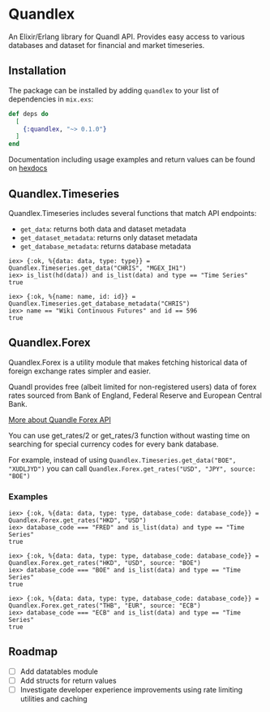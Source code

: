 # Quandlex

An Elixir/Erlang library for Quandl API. Provides easy access to various databases and dataset for financial and market timeseries.


## Installation

The package can be installed by adding `quandlex` to your list of dependencies in `mix.exs`:

```elixir
def deps do
  [
    {:quandlex, "~> 0.1.0"}
  ]
end
```

Documentation including usage examples and return values can be found on [hexdocs](https://hexdocs.pm/quandlex)

## Quandlex.Timeseries

Quandlex.Timeseries includes several functions that match API endpoints:

* `get_data`: returns both data and dataset metadata
* `get_dataset_metadata`: returns only dataset metadata
* `get_database_metadata`: returns database metadata

```
iex> {:ok, %{data: data, type: type}} = Quandlex.Timeseries.get_data("CHRIS", "MGEX_IH1")
iex> is_list(hd(data)) and is_list(data) and type == "Time Series"
true

iex> {:ok, %{name: name, id: id}} = Quandlex.Timeseries.get_database_metadata("CHRIS")
iex> name == "Wiki Continuous Futures" and id == 596
true
```


## Quandlex.Forex

Quandlex.Forex is a utility module that makes fetching historical data of foreign exchange rates simpler and easier.

Quandl provides free (albeit limited for non-registered users) data of forex rates sourced from Bank of England, Federal Reserve and European Central Bank.

[More about Quandle Forex API](https://blog.quandl.com/api-for-currency-data)

You can use get_rates/2 or get_rates/3 function without wasting time on searching for special currency codes for every bank database.

For example, instead of using `Quandlex.Timeseries.get_data("BOE", "XUDLJYD")` you can call `Quandlex.Forex.get_rates("USD", "JPY", source: "BOE")`


### Examples

```
iex> {:ok, %{data: data, type: type, database_code: database_code}} = Quandlex.Forex.get_rates("HKD", "USD")
iex> database_code === "FRED" and is_list(data) and type == "Time Series"
true

iex> {:ok, %{data: data, type: type, database_code: database_code}} = Quandlex.Forex.get_rates("HKD", "USD", source: "BOE")
iex> database_code === "BOE" and is_list(data) and type == "Time Series"
true

iex> {:ok, %{data: data, type: type, database_code: database_code}} = Quandlex.Forex.get_rates("THB", "EUR", source: "ECB")
iex> database_code === "ECB" and is_list(data) and type == "Time Series"
true
```


## Roadmap

* [ ] Add datatables module
* [ ] Add structs for return values
* [ ] Investigate developer experience improvements using rate limiting utilities and caching
